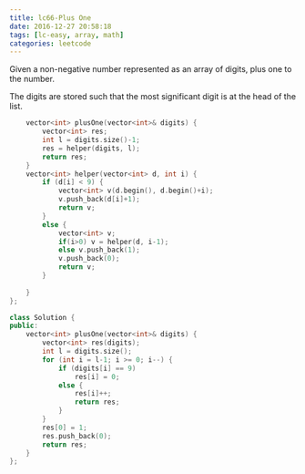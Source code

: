 ```yaml
---
title: lc66-Plus One
date: 2016-12-27 20:58:18
tags: [lc-easy, array, math]
categories: leetcode
---
```

Given a non-negative number represented as an array of digits, plus one to the number.

The digits are stored such that the most significant digit is at the head of the list.


```c++
    vector<int> plusOne(vector<int>& digits) {
        vector<int> res;
        int l = digits.size()-1;
        res = helper(digits, l);
        return res;
    }
    vector<int> helper(vector<int> d, int i) {
        if (d[i] < 9) {
            vector<int> v(d.begin(), d.begin()+i);
            v.push_back(d[i]+1);
            return v;
        }
        else {
            vector<int> v;
            if(i>0) v = helper(d, i-1);
            else v.push_back(1);
            v.push_back(0);
            return v;
        }
        
    }
};
```

```c++
class Solution {
public:
    vector<int> plusOne(vector<int>& digits) {
        vector<int> res(digits);
        int l = digits.size();
        for (int i = l-1; i >= 0; i--) {
            if (digits[i] == 9)
                res[i] = 0;
            else {
                res[i]++;
                return res;
            }
        }
        res[0] = 1;
        res.push_back(0);
        return res;
    }
};
```